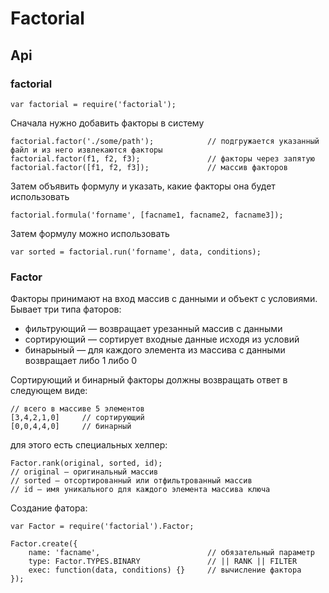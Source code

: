 Factorial
=========

## Api

### factorial

    var factorial = require('factorial');

Сначала нужно добавить факторы в систему

    factorial.factor('./some/path');            // подгружается указанный файл и из него извлекаются факторы
    factorial.factor(f1, f2, f3);               // факторы через запятую
    factorial.factor([f1, f2, f3]);             // массив факторов

Затем объявить формулу и указать, какие факторы она будет использовать

    factorial.formula('forname', [facname1, facname2, facname3]);

Затем формулу можно использовать

    var sorted = factorial.run('forname', data, conditions);


### Factor

Факторы принимают на вход массив с данными и объект с условиями. Бывает три типа фаторов:

* фильтрующий — возвращает урезанный массив с данными
* сортирующий — сортирует входные данные исходя из условий
* бинарыный — для каждого элемента из массива с данными возвращает либо 1 либо 0

Сортирующий и бинарный факторы должны возвращать ответ в следующем виде:

    // всего в массиве 5 элементов
    [3,4,2,1,0]     // сортирующий
    [0,0,4,4,0]     // бинарный

для этого есть специальных хелпер:

    Factor.rank(original, sorted, id);
    // original — оригинальный массив
    // sorted — отсортированный или отфильтрованный массив
    // id — имя уникального для каждого элемента массива ключа

Создание фатора:

    var Factor = require('factorial').Factor;

    Factor.create({
        name: 'facname',                        // обязательный параметр
        type: Factor.TYPES.BINARY               // || RANK || FILTER
        exec: function(data, conditions) {}     // вычисление фактора
    });


